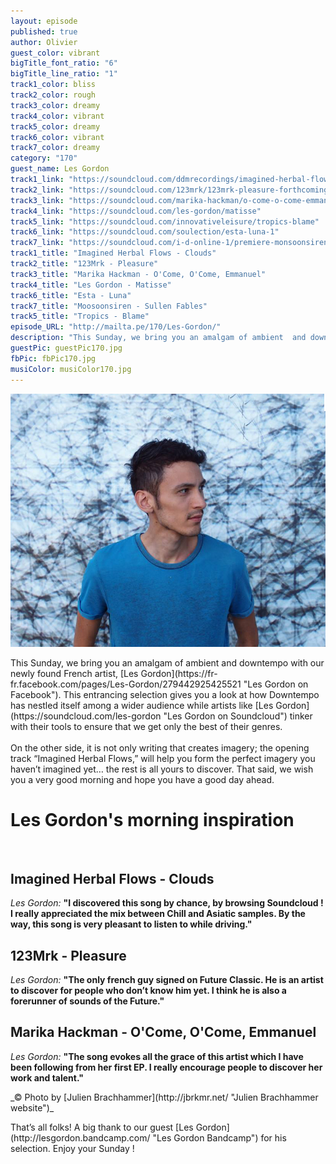 ```yaml
---
layout: episode
published: true
author: Olivier
guest_color: vibrant
bigTitle_font_ratio: "6"
bigTitle_line_ratio: "1"
track1_color: bliss
track2_color: rough
track3_color: dreamy
track4_color: vibrant
track5_color: dreamy
track6_color: vibrant
track7_color: dreamy
category: "170"
guest_name: Les Gordon
track1_link: "https://soundcloud.com/ddmrecordings/imagined-herbal-flows-01-clouds-ddm-recordings"
track2_link: "https://soundcloud.com/123mrk/123mrk-pleasure-forthcoming"
track3_link: "https://soundcloud.com/marika-hackman/o-come-o-come-emmanuel"
track4_link: "https://soundcloud.com/les-gordon/matisse"
track5_link: "https://soundcloud.com/innovativeleisure/tropics-blame"
track6_link: "https://soundcloud.com/soulection/esta-luna-1"
track7_link: "https://soundcloud.com/i-d-online-1/premiere-monsoonsiren-sullen-fables-prod-galimatias"
track1_title: "Imagined Herbal Flows - Clouds"
track2_title: "123Mrk - Pleasure"
track3_title: "Marika Hackman - O'Come, O'Come, Emmanuel"
track4_title: "Les Gordon - Matisse"
track6_title: "Esta - Luna"
track7_title: "Moosoonsiren - Sullen Fables"
track5_title: "Tropics - Blame"
episode_URL: "http://mailta.pe/170/Les-Gordon/"
description: "This Sunday, we bring you an amalgam of ambient  and downtempo with our newly found French artist, Les Gordon. "
guestPic: guestPic170.jpg
fbPic: fbPic170.jpg
musiColor: musiColor170.jpg
---
```


![guestPic170.jpg](/img/guestPic170.jpg)
<p id="introduction">This Sunday, we bring you an amalgam of ambient  and downtempo with our newly found French artist, [Les Gordon](https://fr-fr.facebook.com/pages/Les-Gordon/279442925425521 "Les Gordon on Facebook").
This entrancing selection gives you a look at how Downtempo has nestled itself among a wider audience while artists like [Les Gordon](https://soundcloud.com/les-gordon "Les Gordon on Soundcloud") tinker with their tools to ensure that we get only the best of their genres. 
<br><br>
On the other side, it is not only writing that  creates imagery; the opening track “Imagined Herbal Flows,” will help you form the perfect imagery you haven’t imagined yet… the rest is all yours to discover. That said, we wish you a very good morning and hope you have a good day ahead. </p>

# Les Gordon's morning inspiration
<br>

## Imagined Herbal Flows - Clouds
_Les Gordon:_ **"**I discovered this song by chance, by browsing Soundcloud ! I really appreciated the mix between Chill and Asiatic samples. By the way, this song is very pleasant to listen to while driving.**"**
 
## 123Mrk - Pleasure
_Les Gordon:_ **"**The only french guy signed on Future Classic. He is an artist to discover for people who don’t know him yet. I think he is also a forerunner of sounds of the Future.**"**
 
## Marika Hackman - O'Come, O'Come, Emmanuel
_Les Gordon:_ **"**The song evokes all the grace of this artist which I have been following from her first EP. I really encourage people to discover her work and talent.**"** 

<p>
_© Photo by [Julien Brachhammer](http://jbrkmr.net/ "Julien Brachhammer website")_
</p>

<p id="outroduction">
That’s all folks! A big thank to our guest [Les Gordon](http://lesgordon.bandcamp.com/ "Les Gordon Bandcamp") for his selection. Enjoy your Sunday !
</p>